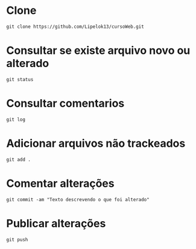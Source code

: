 



 # Clone

    git clone https://github.com/Lipelok13/cursoWeb.git

# Consultar se existe arquivo novo ou alterado
    
    git status

# Consultar comentarios 

    git log

# Adicionar arquivos não trackeados 

    git add .

# Comentar alterações

    git commit -am "Texto descrevendo o que foi alterado"


# Publicar alterações

    git push